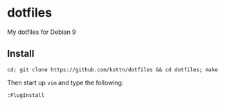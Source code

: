 # dotfiles
My dotfiles for Debian 9

## Install
```
cd; git clone https://github.com/kottn/dotfiles && cd dotfiles; make
```
Then start up `vim` and type the following:
```
:PlugInstall
```

